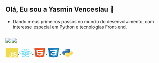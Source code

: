 ## Olá, Eu sou a Yasmin Venceslau 👋

- Dando meus primeiros passos no mundo do desenvolvimento, com interesse especial em Python e tecnologias Front-end.


### <a href="https://github.com/YasminVenceslau/github-readme-stats">

<div aling="center"
 <a href="https://github.com/YasminVenceslau/convoychat">
 <img align="center" src="https://github-readme-stats.vercel.app/api?username=YasminVenceslau&show_icons=true&theme=radical" />
 <img align="center" src="https://github-readme-stats.vercel.app/api/top-langs/?username=YasminVenceslau&layout=compact&theme=radical" />
</div>

<div style="display: inline_block"><br>
  <img align="center" alt="Js" height="30" width="40" src="https://raw.githubusercontent.com/devicons/devicon/master/icons/javascript/javascript-plain.svg">
  <img align="center" alt="React" height="30" width="40" src="https://raw.githubusercontent.com/devicons/devicon/master/icons/react/react-original.svg">
  <img align="center" alt="HTML" height="30" width="40" src="https://raw.githubusercontent.com/devicons/devicon/master/icons/html5/html5-original.svg">
  <img align="center" alt="CSS" height="30" width="40" src="https://raw.githubusercontent.com/devicons/devicon/master/icons/css3/css3-original.svg">
  <img align="center" alt="Python" height="30" width="40" src="https://raw.githubusercontent.com/devicons/devicon/master/icons/python/python-original.svg">
  
</div>
